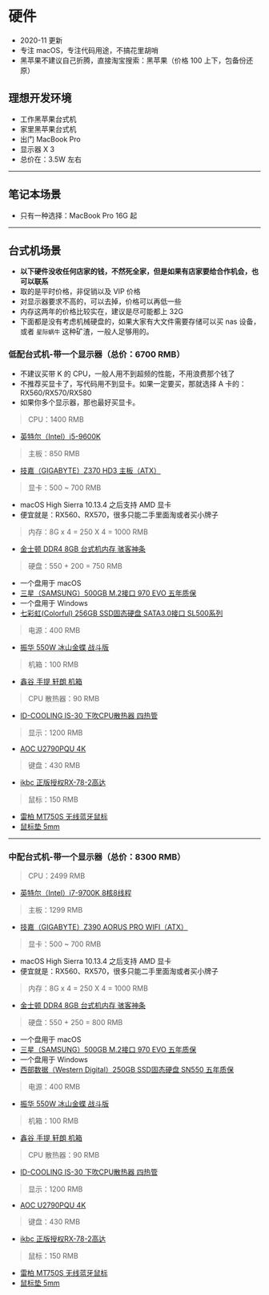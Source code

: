 
# 硬件

- 2020-11 更新
- 专注 macOS，专注代码用途，不搞花里胡哨
- 黑苹果不建议自己折腾，直接淘宝搜索：黑苹果（价格 100 上下，包备份还原）

## 理想开发环境

- 工作黑苹果台式机
- 家里黑苹果台式机
- 出门 MacBook Pro
- 显示器 X 3
- 总价在：3.5W 左右

-------------------------------------------------------------------

## 笔记本场景

- 只有一种选择：MacBook Pro 16G 起

-------------------------------------------------------------------

## 台式机场景

- **以下硬件没收任何店家的钱，不然死全家，但是如果有店家要给合作机会，也可以联系**
- 取的是平时价格，非促销以及 VIP 价格
- 对显示器要求不高的，可以去掉，价格可以再低一些
- 内存这两年的价格比较实在，建议是尽可能都上 32G
- 下面都是没有考虑机械硬盘的，如果大家有大文件需要存储可以买 nas 设备，或者 `星际蜗牛` 这种矿渣，一般人足够用的。

### 低配台式机-带一个显示器（总价：6700 RMB）

- 不建议买带 K 的 CPU，一般人用不到超频的性能，不用浪费那个钱了
- 不推荐买显卡了，写代码用不到显卡。如果一定要买，那就选择 A 卡的：RX560/RX570/RX580
- 如果你多个显示器，那也最好买显卡。

> CPU：1400 RMB

- [英特尔（Intel）i5-9600K](https://search.jd.com/Search?enc=utf-8&cu=true&utm_source=ads-union.jd.com&utm_medium=tuiguang&utm_campaign=t_248690136_&utm_term=c0d90a09b813492cbb88dbd39455a471-p_669678130&abt=3&keyword=英特尔（Intel）i5-9600K)

> 主板：850 RMB

- [技嘉（GIGABYTE）Z370 HD3 主板（ATX）](https://search.jd.com/Search?enc=utf-8&cu=true&utm_source=ads-union.jd.com&utm_medium=tuiguang&utm_campaign=t_248690136_&utm_term=c0d90a09b813492cbb88dbd39455a471-p_669678130&abt=3&keyword=技嘉（GIGABYTE）Z370%20HD3%20主板)

> 显卡：500 ~ 700 RMB

- macOS High Sierra 10.13.4 之后支持 AMD 显卡
- 便宜就是：RX560、RX570，很多只能二手里面淘或者买小牌子

> 内存：8G x 4 = 250 X 4 = 1000 RMB

- [金士顿 DDR4 8GB 台式机内存 骇客神条](https://search.jd.com/Search?enc=utf-8&cu=true&utm_source=ads-union.jd.com&utm_medium=tuiguang&utm_campaign=t_248690136_&utm_term=c0d90a09b813492cbb88dbd39455a471-p_669678130&abt=3&keyword=金士顿%20DDR4%208GB%20台式机内存%20骇客神条)

> 硬盘：550 + 200 = 750 RMB

- 一个盘用于 macOS
- [三星（SAMSUNG）500GB M.2接口 970 EVO 五年质保](https://search.jd.com/Search?enc=utf-8&cu=true&utm_source=ads-union.jd.com&utm_medium=tuiguang&utm_campaign=t_248690136_&utm_term=c0d90a09b813492cbb88dbd39455a471-p_669678130&abt=3&keyword=三星（SAMSUNG）500GB%20M.2接口%20970%20EVO)
- 一个盘用于 Windows
- [七彩虹(Colorful) 256GB SSD固态硬盘 SATA3.0接口 SL500系列](https://search.jd.com/Search?enc=utf-8&cu=true&utm_source=ads-union.jd.com&utm_medium=tuiguang&utm_campaign=t_248690136_&utm_term=c0d90a09b813492cbb88dbd39455a471-p_669678130&abt=3&keyword=七彩虹(Colorful)%20256GB%20SSD固态硬盘%20SATA3.0接口%20SL500系列)

> 电源：400 RMB

- [振华 550W 冰山金蝶 战斗版](http://search.jd.com/Search?keyword=振华%20550W%20冰山金蝶%20战斗版&enc=utf-8&cu=true&utm_source=ads-union.jd.com&utm_medium=tuiguang&utm_campaign=t_248690136_&utm_term=5cf02562905049858da8ba867d501e09-p_669693165&abt=3)

> 机箱：100 RMB

- [鑫谷 手提 轩朗 机箱](https://search.jd.com/Search?enc=utf-8&cu=true&utm_source=ads-union.jd.com&utm_medium=tuiguang&utm_campaign=t_248690136_&utm_term=c0d90a09b813492cbb88dbd39455a471-p_669678130&abt=3&keyword=鑫谷%20手提%20轩朗%20机箱)

> CPU 散热器：90 RMB

- [ID-COOLING IS-30 下吹CPU散热器 四热管](http://search.jd.com/Search?keyword=ID-COOLING%20IS-30%20下吹CPU散热器%20四热管&enc=utf-8&cu=true&utm_source=ads-union.jd.com&utm_medium=tuiguang&utm_campaign=t_248690136_&utm_term=5cf02562905049858da8ba867d501e09-p_669693165&abt=3)

> 显示：1200 RMB

- [AOC U2790PQU 4K](http://search.jd.com/Search?keyword=AOC%20U2790PQU&enc=utf-8&cu=true&utm_source=ads-union.jd.com&utm_medium=tuiguang&utm_campaign=t_248690136_&utm_term=5cf02562905049858da8ba867d501e09-p_669693165&abt=3)

> 键盘：430 RMB

- [ikbc 正版授权RX-78-2高达](https://search.jd.com/Search?enc=utf-8&cu=true&utm_source=ads-union.jd.com&utm_medium=tuiguang&utm_campaign=t_248690136_&utm_term=c0d90a09b813492cbb88dbd39455a471-p_669678130&abt=3&keyword=ikbc%20正版授权RX-78-2高达)

> 鼠标：150 RMB

- [雷柏 MT750S 无线蓝牙鼠标](http://search.jd.com/Search?keyword=雷柏%20MT750S%20无线蓝牙鼠标&enc=utf-8&cu=true&utm_source=ads-union.jd.com&utm_medium=tuiguang&utm_campaign=t_248690136_&utm_term=5cf02562905049858da8ba867d501e09-p_669693165&abt=3)
- [鼠标垫 5mm](http://search.jd.com/Search?keyword=鼠标垫%205mm&enc=utf-8&cu=true&utm_source=ads-union.jd.com&utm_medium=tuiguang&utm_campaign=t_248690136_&utm_term=00a190c9642a41ed823acfe81ee97572-p_669693165&abt=3)

-------------------------------------------------------------------

### 中配台式机-带一个显示器（总价：8300 RMB）

> CPU：2499 RMB

- [英特尔（Intel）i7-9700K 8核8线程](https://search.jd.com/Search?enc=utf-8&cu=true&utm_source=ads-union.jd.com&utm_medium=tuiguang&utm_campaign=t_248690136_&utm_term=c0d90a09b813492cbb88dbd39455a471-p_669678130&abt=3&keyword=英特尔（Intel）i7-9700K)

> 主板：1299 RMB

- [技嘉（GIGABYTE）Z390 AORUS PRO WIFI（ATX）](https://search.jd.com/Search?enc=utf-8&cu=true&utm_source=ads-union.jd.com&utm_medium=tuiguang&utm_campaign=t_248690136_&utm_term=c0d90a09b813492cbb88dbd39455a471-p_669678130&abt=3&keyword=技嘉（GIGABYTE）Z390%20AORUS%20PRO%20WIFI)

> 显卡：500 ~ 700 RMB

- macOS High Sierra 10.13.4 之后支持 AMD 显卡
- 便宜就是：RX560、RX570，很多只能二手里面淘或者买小牌子

> 内存：8G x 4 = 250 X 4 = 1000 RMB

- [金士顿 DDR4 8GB 台式机内存 骇客神条](https://search.jd.com/Search?enc=utf-8&cu=true&utm_source=ads-union.jd.com&utm_medium=tuiguang&utm_campaign=t_248690136_&utm_term=c0d90a09b813492cbb88dbd39455a471-p_669678130&abt=3&keyword=金士顿%20DDR4%208GB%20台式机内存%20骇客神条)

> 硬盘：550 + 250 = 800 RMB

- 一个盘用于 macOS
- [三星（SAMSUNG）500GB M.2接口 970 EVO 五年质保](https://search.jd.com/Search?enc=utf-8&cu=true&utm_source=ads-union.jd.com&utm_medium=tuiguang&utm_campaign=t_248690136_&utm_term=c0d90a09b813492cbb88dbd39455a471-p_669678130&abt=3&keyword=三星（SAMSUNG）500GB%20M.2接口%20970%20EVO)
- 一个盘用于 Windows
- [西部数据（Western Digital）250GB SSD固态硬盘 SN550 五年质保](https://search.jd.com/Search?enc=utf-8&cu=true&utm_source=ads-union.jd.com&utm_medium=tuiguang&utm_campaign=t_248690136_&utm_term=c0d90a09b813492cbb88dbd39455a471-p_669678130&abt=3&keyword=西部数据（Western%20Digital）250GB%20SSD固态硬盘%20SN550)

> 电源：400 RMB

- [振华 550W 冰山金蝶 战斗版](http://search.jd.com/Search?keyword=振华%20550W%20冰山金蝶%20战斗版&enc=utf-8&cu=true&utm_source=ads-union.jd.com&utm_medium=tuiguang&utm_campaign=t_248690136_&utm_term=5cf02562905049858da8ba867d501e09-p_669693165&abt=3)

> 机箱：100 RMB

- [鑫谷 手提 轩朗 机箱](https://search.jd.com/Search?enc=utf-8&cu=true&utm_source=ads-union.jd.com&utm_medium=tuiguang&utm_campaign=t_248690136_&utm_term=c0d90a09b813492cbb88dbd39455a471-p_669678130&abt=3&keyword=鑫谷%20手提%20轩朗%20机箱)

> CPU 散热器：90 RMB

- [ID-COOLING IS-30 下吹CPU散热器 四热管](http://search.jd.com/Search?keyword=ID-COOLING%20IS-30%20下吹CPU散热器%20四热管&enc=utf-8&cu=true&utm_source=ads-union.jd.com&utm_medium=tuiguang&utm_campaign=t_248690136_&utm_term=5cf02562905049858da8ba867d501e09-p_669693165&abt=3)

> 显示：1200 RMB

- [AOC U2790PQU 4K](http://search.jd.com/Search?keyword=AOC%20U2790PQU&enc=utf-8&cu=true&utm_source=ads-union.jd.com&utm_medium=tuiguang&utm_campaign=t_248690136_&utm_term=5cf02562905049858da8ba867d501e09-p_669693165&abt=3)

> 键盘：430 RMB

- [ikbc 正版授权RX-78-2高达](https://search.jd.com/Search?enc=utf-8&cu=true&utm_source=ads-union.jd.com&utm_medium=tuiguang&utm_campaign=t_248690136_&utm_term=c0d90a09b813492cbb88dbd39455a471-p_669678130&abt=3&keyword=ikbc%20正版授权RX-78-2高达)

> 鼠标：150 RMB

- [雷柏 MT750S 无线蓝牙鼠标](http://search.jd.com/Search?keyword=雷柏%20MT750S%20无线蓝牙鼠标&enc=utf-8&cu=true&utm_source=ads-union.jd.com&utm_medium=tuiguang&utm_campaign=t_248690136_&utm_term=5cf02562905049858da8ba867d501e09-p_669693165&abt=3)
- [鼠标垫 5mm](http://search.jd.com/Search?keyword=鼠标垫%205mm&enc=utf-8&cu=true&utm_source=ads-union.jd.com&utm_medium=tuiguang&utm_campaign=t_248690136_&utm_term=00a190c9642a41ed823acfe81ee97572-p_669693165&abt=3)
